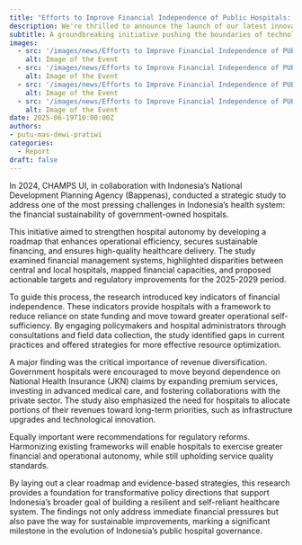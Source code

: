 ```yaml
---
title: "Efforts to Improve Financial Independence of Public Hospitals: Recommendations for Policy Improvement"
description: We're thrilled to announce the launch of our latest innovative project, set to revolutionize the industry.
subtitle: A groundbreaking initiative pushing the boundaries of technology.
images:
  - src: '/images/news/Efforts to Improve Financial Independence of PUBLIC Hospitals 1.webp'
    alt: Image of the Event
  - src: '/images/news/Efforts to Improve Financial Independence of PUBLIC Hospitals 2.webp'
    alt: Image of the Event
  - src: '/images/news/Efforts to Improve Financial Independence of PUBLIC Hospitals 3.webp'
    alt: Image of the Event
  - src: '/images/news/Efforts to Improve Financial Independence of PUBLIC Hospitals 4.webp'
    alt: Image of the Event
date: 2025-06-19T10:00:00Z
authors:
- putu-mas-dewi-pratiwi
categories:
  - Report
draft: false
---
```


In 2024, CHAMPS UI, in collaboration with Indonesia’s National Development Planning Agency (Bappenas), conducted a strategic study to address one of the most pressing challenges in Indonesia’s health system: the financial sustainability of government-owned hospitals.

This initiative aimed to strengthen hospital autonomy by developing a roadmap that enhances operational efficiency, secures sustainable financing, and ensures high-quality healthcare delivery. The study examined financial management systems, highlighted disparities between central and local hospitals, mapped financial capacities, and proposed actionable targets and regulatory improvements for the 2025-2029 period.

To guide this process, the research introduced key indicators of financial independence. These indicators provide hospitals with a framework to reduce reliance on state funding and move toward greater operational self-sufficiency. By engaging policymakers and hospital administrators through consultations and field data collection, the study identified gaps in current practices and offered strategies for more effective resource optimization.

A major finding was the critical importance of revenue diversification. Government hospitals were encouraged to move beyond dependence on National Health Insurance (JKN) claims by expanding premium services, investing in advanced medical care, and fostering collaborations with the private sector. The study also emphasized the need for hospitals to allocate portions of their revenues toward long-term priorities, such as infrastructure upgrades and technological innovation.

Equally important were recommendations for regulatory reforms. Harmonizing existing frameworks will enable hospitals to exercise greater financial and operational autonomy, while still upholding service quality standards.

By laying out a clear roadmap and evidence-based strategies, this research provides a foundation for transformative policy directions that support Indonesia’s broader goal of building a resilient and self-reliant healthcare system. The findings not only address immediate financial pressures but also pave the way for sustainable improvements, marking a significant milestone in the evolution of Indonesia’s public hospital governance.
